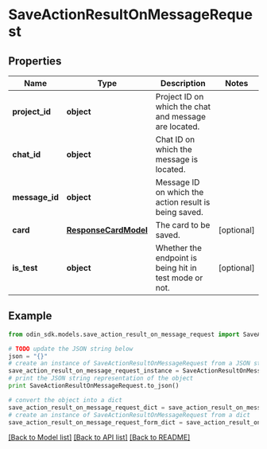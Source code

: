 # SaveActionResultOnMessageRequest


## Properties

Name | Type | Description | Notes
------------ | ------------- | ------------- | -------------
**project_id** | **object** | Project ID on which the chat and message are located. | 
**chat_id** | **object** | Chat ID on which the message is located. | 
**message_id** | **object** | Message ID on which the action result is being saved. | 
**card** | [**ResponseCardModel**](ResponseCardModel.md) | The card to be saved. | [optional] 
**is_test** | **object** | Whether the endpoint is being hit in test mode or not. | [optional] 

## Example

```python
from odin_sdk.models.save_action_result_on_message_request import SaveActionResultOnMessageRequest

# TODO update the JSON string below
json = "{}"
# create an instance of SaveActionResultOnMessageRequest from a JSON string
save_action_result_on_message_request_instance = SaveActionResultOnMessageRequest.from_json(json)
# print the JSON string representation of the object
print SaveActionResultOnMessageRequest.to_json()

# convert the object into a dict
save_action_result_on_message_request_dict = save_action_result_on_message_request_instance.to_dict()
# create an instance of SaveActionResultOnMessageRequest from a dict
save_action_result_on_message_request_form_dict = save_action_result_on_message_request.from_dict(save_action_result_on_message_request_dict)
```
[[Back to Model list]](../README.md#documentation-for-models) [[Back to API list]](../README.md#documentation-for-api-endpoints) [[Back to README]](../README.md)


